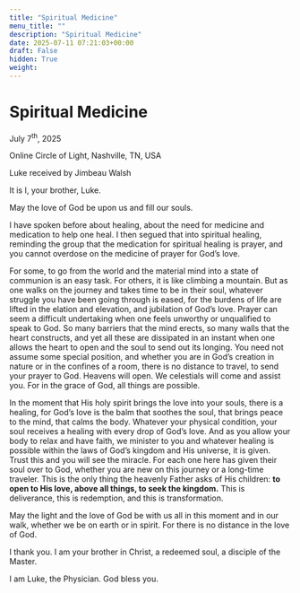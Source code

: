 ```yaml
---
title: "Spiritual Medicine"
menu_title: ""
description: "Spiritual Medicine"
date: 2025-07-11 07:21:03+00:00
draft: False
hidden: True
weight:
---
```

# Spiritual Medicine

July 7<sup>th</sup>, 2025

Online Circle of Light, Nashville, TN, USA

Luke received by Jimbeau Walsh

It is I, your brother, Luke.

May the love of God be upon us and fill our souls.

I have spoken before about healing, about the need for medicine and medication to help one heal. I then segued that into spiritual healing, reminding the group that the medication for spiritual healing is prayer, and you cannot overdose on the medicine of prayer for God’s love.

For some, to go from the world and the material mind into a state of communion is an easy task. For others, it is like climbing a mountain. But as one walks on the journey and takes time to be in their soul, whatever struggle you have been going through is eased, for the burdens of life are lifted in the elation and elevation, and jubilation of God’s love. Prayer can seem a difficult undertaking when one feels unworthy or unqualified to speak to God. So many barriers that the mind erects, so many walls that the heart constructs, and yet all these are dissipated in an instant when one allows the heart to open and the soul to send out its longing. You need not assume some special position, and whether you are in God’s creation in nature or in the confines of a room, there is no distance to travel, to send your prayer to God. Heavens will open. We celestials will come and assist you. For in the grace of God, all things are possible.

In the moment that His holy spirit brings the love into your souls, there is a healing, for God’s love is the balm that soothes the soul, that brings peace to the mind, that calms the body. Whatever your physical condition, your soul receives a healing with every drop of God’s love. And as you allow your body to relax and have faith, we minister to you and whatever healing is possible within the laws of God’s kingdom and His universe, it is given. Trust this and you will see the miracle. For each one here has given their soul over to God, whether you are new on this journey or a long-time traveler. This is the only thing the heavenly Father asks of His children: **to open to His love, above all things, to seek the kingdom.** This is deliverance, this is redemption, and this is transformation.

May the light and the love of God be with us all in this moment and in our walk, whether we be on earth or in spirit. For there is no distance in the love of God.

I thank you. I am your brother in Christ, a redeemed soul, a disciple of the Master.

I am Luke, the Physician. God bless you.
